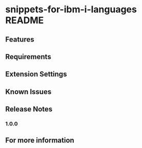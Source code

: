# snippets-for-ibm-i-languages README



## Features


## Requirements


## Extension Settings



## Known Issues


## Release Notes



### 1.0.0



## For more information


